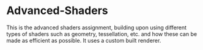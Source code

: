 # Advanced-Shaders
This is the advanced shaders assignment, building upon using different types of shaders such as geometry, tessellation, etc. and how these can be made as efficient as possible. It uses a custom built renderer.
